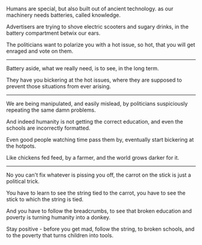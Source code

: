 Humans are special, but also built out of ancient technology.
as our machinery needs batteries, called knowledge.

Advertisers are trying to shove electric scooters and sugary drinks,
in the battery compartment betwix our ears.

The politicians want to polarize you with a hot issue,
so hot, that you will get enraged and vote on them.

---

Battery aside, what we really need, is to see,
in the long term.

They have you bickering at the hot issues,
where they are supposed to prevent those situations from ever arising.

---

We are being manipulated, and easily mislead,
by politicians suspiciously repeating the same damn problems.

And indeed humanity is not getting the correct education,
and even the schools are incorrectly formatted.

Even good people watching time pass them by,
eventually start bickering at the hotpots.

Like chickens fed feed, by a farmer,
and the world grows darker for it.

---

No you can't fix whatever is pissing you off,
the carrot on the stick is just a political trick.

You have to learn to see the string tied to the carrot,
you have to see the stick to which the string is tied.

And you have to follow the breadcrumbs,
to see that broken education and poverty is turning humanity into a donkey.

Stay positive - before you get mad, follow the string, to broken schools,
and to the poverty that turns children into tools.
